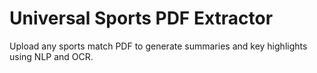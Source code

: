 # Universal Sports PDF Extractor

Upload any sports match PDF to generate summaries and key highlights using NLP and OCR.